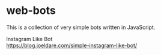 # web-bots

This is a collection of very simple bots written in JavaScript.

Instagram Like Bot  
https://blog.joeldare.com/simple-instagram-like-bot/
